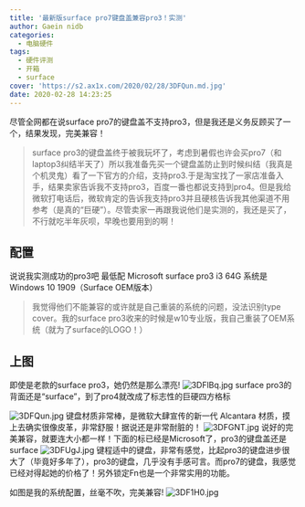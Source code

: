 ```yaml
---
title: '最新版surface pro7键盘盖兼容pro3！实测'
author: Gaein nidb
categories:
  - 电脑硬件
tags:
  - 硬件评测
  - 开箱
  - surface
cover: 'https://s2.ax1x.com/2020/02/28/3DFQun.md.jpg'
date: 2020-02-28 14:23:25
---
```

尽管全网都在说surface pro7的键盘盖不支持pro3，但是我还是义务反顾买了一个，结果发现，完美兼容！
<!-- more -->
> surface pro3的键盘盖终于被我玩坏了，考虑到暑假也许会买pro7（和laptop3纠结半天了）所以我准备先买一个键盘盖防止到时候纠结（我真是个机灵鬼）看了一下官方的介绍，支持pro3.于是淘宝找了一家店准备入手，结果卖家告诉我不支持pro3，百度一番也都说支持到pro4。但是我给微软打电话后，微软肯定的告诉我支持pro3并且硬核告诉我其他渠道不用参考（是真的“巨硬”）。尽管卖家一再跟我说他们是实测的，我还是买了，不行就吃半年灰呗，早晚也要用到的啊！

## 配置
说说我实测成功的pro3吧
最低配
Microsoft surface pro3 i3 64G
系统是Windows 10 1909（Surface OEM版本）
> 我觉得他们不能兼容的或许就是自己重装的系统的问题，没法识别type cover。我的surface pro3收来的时候是w10专业版，我自己重装了OEM系统（就为了surface的LOGO！）

## 上图
即使是老款的surface pro3，她仍然是那么漂亮!
![3DFlBq.jpg](https://s2.ax1x.com/2020/02/28/3DFlBq.md.jpg)
surface pro3的背面还是“surface”，到了pro4就改成了标志性的巨硬四方格标

![3DFQun.jpg](https://s2.ax1x.com/2020/02/28/3DFQun.md.jpg)
键盘材质非常棒，是微软大肆宣传的新一代 Alcantara 材质，摸上去确实很像皮革，非常舒服！据说还是非常耐脏的！
![3DFGNT.jpg](https://s2.ax1x.com/2020/02/28/3DFGNT.md.jpg)
说好的完美兼容，就要连大小都一样！下面的标已经是Microsoft了，pro3的键盘盖还是surface
![3DFUgJ.jpg](https://s2.ax1x.com/2020/02/28/3DFUgJ.md.jpg)
键程适中的键盘，非常有感觉，比起pro3的键盘进步很大了（毕竟好多年了），pro3的键盘，几乎没有手感可言。而pro7的键盘，我感觉已经对得起她的价格了！另外锁定Fn也是一个非常实用的功能。

如图是我的系统配置，丝毫不吹，完美兼容!
![3DF1H0.jpg](https://s2.ax1x.com/2020/02/28/3DF1H0.md.jpg)
